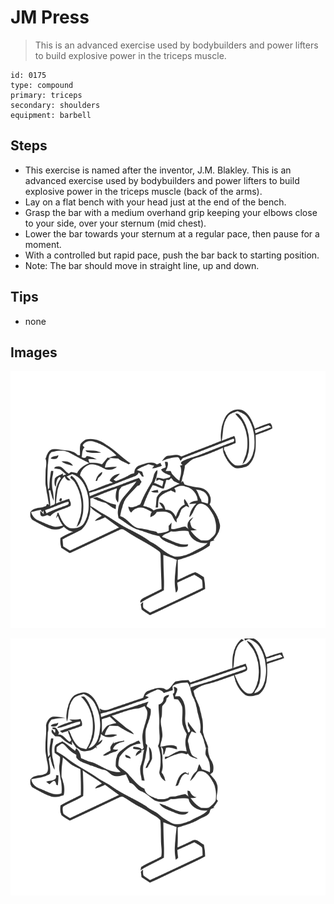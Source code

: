 # JM Press
> This is an advanced exercise used by bodybuilders and power lifters to build explosive power in the triceps muscle.

``` 
id: 0175 
type: compound 
primary: triceps 
secondary: shoulders 
equipment: barbell 
``` 

## Steps

 - This exercise is named after the inventor, J.M. Blakley. This is an advanced exercise used by bodybuilders and power lifters to build explosive power in the triceps muscle (back of the arms).
 - Lay on a flat bench with your head just at the end of the bench.
 - Grasp the bar with a medium overhand grip keeping your elbows close to your side, over your sternum (mid chest).
 - Lower the bar towards your sternum at a regular pace, then pause for a moment.
 - With a controlled but rapid pace, push the bar back to starting position.
 - Note: The bar should move in straight line, up and down.

## Tips

 - none

## Images

![](../svg/0175-relaxation.svg)

![](../svg/0175-tension.svg)
